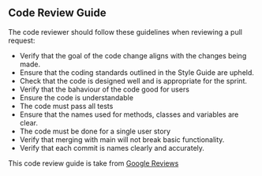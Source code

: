 ## Code Review Guide

The code reviewer should follow these guidelines when reviewing a pull request:

- Verify that the goal of the code change aligns with the changes being made.
- Ensure that the coding standards outlined in the Style Guide are upheld.
- Check that the code is designed well and is appropriate for the sprint.
- Verify that the bahaviour of the code good for users
- Ensure the code is understandable
- The code must pass all tests
- Ensure that the names used for methods, classes and variables are clear.
- The code must be done for a single user story
- Verify that merging with main will not break basic functionality.
- Verify that each commit is names clearly and accurately.

This code review guide is take from [Google Reviews](https://google.github.io/eng-practices/review/)
